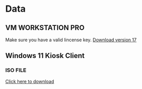 # Data

## VM WORKSTATION PRO
Make sure you have a valid lincense key.
[Download version 17](https://www.vmware.com/go/getworkstation-win)

## Windows 11 Kiosk Client

### ISO FILE

[Click here to download](https://software.download.prss.microsoft.com/dbazure/Win11_22H2_Dutch_x64v1.iso?t=81dc60cb-3b24-48f8-a32b-4729c6811a16&e=1678957230&h=9060c042187db39300ce00fcd164855316909c48efc6be0d468f572f6a12292e)
